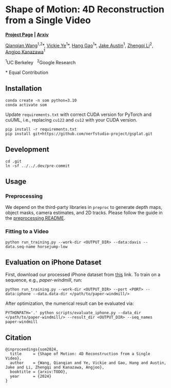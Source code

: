 # Shape of Motion: 4D Reconstruction from a Single Video
**[Project Page](TODO) | [Arxiv](TODO)**

[Qianqian Wang](https://qianqianwang68.github.io/)<sup>1,2</sup>*, [Vickie Ye](https://people.eecs.berkeley.edu/~vye/)<sup>1</sup>\*, [Hang Gao](https://hangg7.com/)<sup>1</sup>\*, [Jake Austin](https://www.linkedin.com/in/jakeaustin4701)<sup>1</sup>, [Zhengqi Li](https://zhengqili.github.io/)<sup>2</sup>, [Angjoo Kanazawa](https://people.eecs.berkeley.edu/~kanazawa/)<sup>1</sup>

<sup>1</sup>UC Berkeley   &nbsp;  <sup>2</sup>Google Research

\* Equal Contribution



## Installation

```
conda create -n som python=3.10
conda activate som
```

Update `requirements.txt` with correct CUDA version for PyTorch and cuUML, 
i.e., replacing `cu122` and `cu12` with your CUDA version. 
```
pip install -r requirements.txt
pip install git+https://github.com/nerfstudio-project/gsplat.git
```

## Development

```
cd .git
ln -sf ../../.dev/pre-commit
```

## Usage

### Preprocessing

We depend on the third-party libraries in `preproc` to generate depth maps, object masks, camera estimates, and 2D tracks.
Please follow the guide in the [preprocessing README](./preproc/README.md).

### Fitting to a Video

```
python run_training.py --work-dir <OUTPUT_DIR> --data:davis --data.seq-name horsejump-low
```

## Evaluation on iPhone Dataset
First, download our processed iPhone dataset from [this](https://drive.google.com/drive/folders/1xJaFS_3027crk7u36cue7BseAX80abRe?usp=sharing) link. To train on a sequence, e.g., *paper-windmill*, run:

```
python run_training.py --work-dir <OUTPUT_DIR> --port <PORT> --data:iphone --data.data-dir </path/to/paper-windmill/>
```

After optimization, the numerical result can be evaluated via:
```
PYTHONPATH='.' python scripts/evaluate_iphone.py --data_dir </path/to/paper-windmill/> --result_dir <OUTPUT_DIR> --seq_names paper-windmill  
```


## Citation
```
@inproceedings{som2024,
  title     = {Shape of Motion: 4D Reconstruction from a Single Video},
  author    = {Wang, Qianqian and Ye, Vickie and Gao, Hang and Austin, Jake and Li, Zhengqi and Kanazawa, Angjoo},
  booktitle = {arxiv:TODO},
  year      = {2024}
}
```
